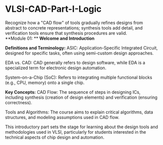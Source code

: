 # VLSI-CAD-Part-I-Logic
Recognize how a "CAD flow" of tools gradually refines designs from abstract to concrete representations; synthesis tools add detail, and verification tools ensure that synthesis procedures are valid.  
**Module 01: **
**Welcome and Introduction**

**Definitions and Terminology:**
ASIC: Application-Specific Integrated Circuit, designed for specific tasks, often using semi-custom design approaches.

EDA vs. CAD: CAD generally refers to design software, while EDA is a specialized term for electronic design automation.

System-on-a-Chip (SoC): Refers to integrating multiple functional blocks (e.g., CPU, memory) onto a single chip.

**Key Concepts:**
CAD Flow: The sequence of steps in designing ICs, including synthesis (creation of design elements) and verification (ensuring correctness).

Tools and Algorithms: The course aims to explain critical algorithms, data structures, and modeling assumptions used in CAD flow.

This introductory part sets the stage for learning about the design tools and methodologies used in VLSI, particularly for students interested in the technical aspects of chip design and automation.
